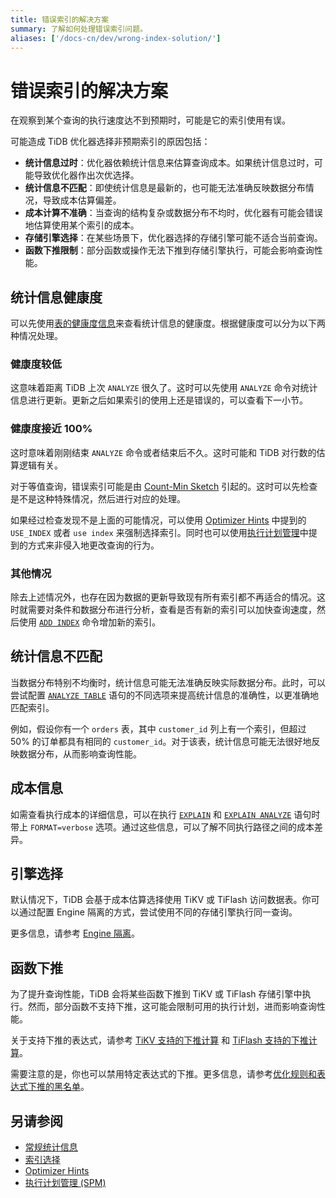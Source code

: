 ```yaml
---
title: 错误索引的解决方案
summary: 了解如何处理错误索引问题。
aliases: ['/docs-cn/dev/wrong-index-solution/']
---
```


# 错误索引的解决方案

在观察到某个查询的执行速度达不到预期时，可能是它的索引使用有误。

可能造成 TiDB 优化器选择非预期索引的原因包括：

- **统计信息过时**：优化器依赖统计信息来估算查询成本。如果统计信息过时，可能导致优化器作出次优选择。
- **统计信息不匹配**：即使统计信息是最新的，也可能无法准确反映数据分布情况，导致成本估算偏差。
- **成本计算不准确**：当查询的结构复杂或数据分布不均时，优化器有可能会错误地估算使用某个索引的成本。
- **存储引擎选择**：在某些场景下，优化器选择的存储引擎可能不适合当前查询。
- **函数下推限制**：部分函数或操作无法下推到存储引擎执行，可能会影响查询性能。

## 统计信息健康度

可以先使用[表的健康度信息](/statistics.md#表的健康度信息)来查看统计信息的健康度。根据健康度可以分为以下两种情况处理。

### 健康度较低

这意味着距离 TiDB 上次 `ANALYZE` 很久了。这时可以先使用 `ANALYZE` 命令对统计信息进行更新。更新之后如果索引的使用上还是错误的，可以查看下一小节。

### 健康度接近 100%

这时意味着刚刚结束 `ANALYZE` 命令或者结束后不久。这时可能和 TiDB 对行数的估算逻辑有关。

对于等值查询，错误索引可能是由 [Count-Min Sketch](/statistics.md#count-min-sketch) 引起的。这时可以先检查是不是这种特殊情况，然后进行对应的处理。

如果经过检查发现不是上面的可能情况，可以使用 [Optimizer Hints](/optimizer-hints.md#use_indext1_name-idx1_name--idx2_name-) 中提到的 `USE_INDEX` 或者 `use index` 来强制选择索引。同时也可以使用[执行计划管理](/sql-plan-management.md)中提到的方式来非侵入地更改查询的行为。

### 其他情况

除去上述情况外，也存在因为数据的更新导致现有所有索引都不再适合的情况。这时就需要对条件和数据分布进行分析，查看是否有新的索引可以加快查询速度，然后使用 [`ADD INDEX`](/sql-statements/sql-statement-add-index.md) 命令增加新的索引。

## 统计信息不匹配

当数据分布特别不均衡时，统计信息可能无法准确反映实际数据分布。此时，可以尝试配置 [`ANALYZE TABLE`](/sql-statements/sql-statement-analyze-table.md) 语句的不同选项来提高统计信息的准确性，以更准确地匹配索引。

例如，假设你有一个 `orders` 表，其中 `customer_id` 列上有一个索引，但超过 50% 的订单都具有相同的 `customer_id`。对于该表，统计信息可能无法很好地反映数据分布，从而影响查询性能。

## 成本信息

如需查看执行成本的详细信息，可以在执行 [`EXPLAIN`](/sql-statements/sql-statement-explain.md) 和 [`EXPLAIN ANALYZE`](/sql-statements/sql-statement-explain-analyze.md) 语句时带上 `FORMAT=verbose` 选项。通过这些信息，可以了解不同执行路径之间的成本差异。

## 引擎选择

默认情况下，TiDB 会基于成本估算选择使用 TiKV 或 TiFlash 访问数据表。你可以通过配置 Engine 隔离的方式，尝试使用不同的存储引擎执行同一查询。

更多信息，请参考 [Engine 隔离](/tiflash/use-tidb-to-read-tiflash.md#engine-隔离)。

## 函数下推

为了提升查询性能，TiDB 会将某些函数下推到 TiKV 或 TiFlash 存储引擎中执行。然而，部分函数不支持下推，这可能会限制可用的执行计划，进而影响查询性能。

关于支持下推的表达式，请参考 [TiKV 支持的下推计算](/functions-and-operators/expressions-pushed-down.md) 和 [TiFlash 支持的下推计算](/tiflash/tiflash-supported-pushdown-calculations.md)。

需要注意的是，你也可以禁用特定表达式的下推。更多信息，请参考[优化规则和表达式下推的黑名单](/blocklist-control-plan.md)。

## 另请参阅

- [常规统计信息](/statistics.md)
- [索引选择](/choose-index.md)
- [Optimizer Hints](/optimizer-hints.md)
- [执行计划管理 (SPM)](/sql-plan-management.md)
